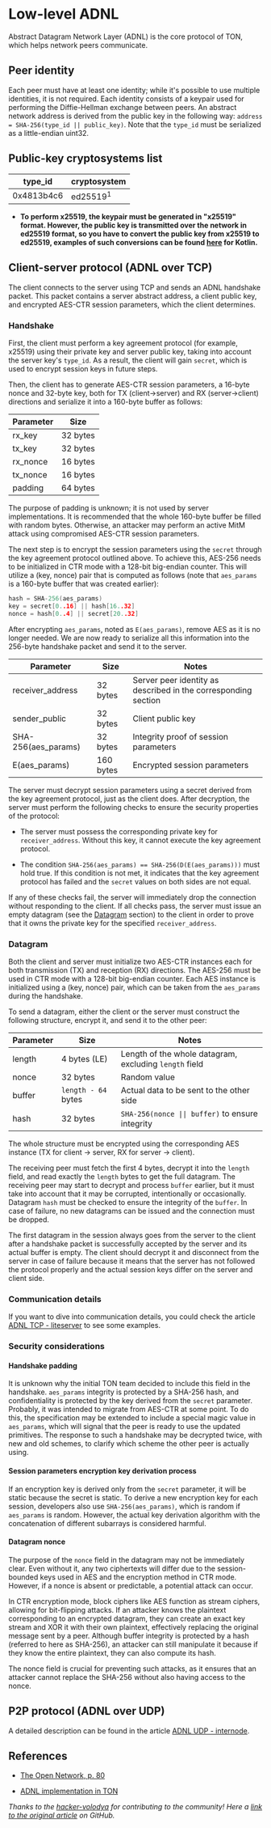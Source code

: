# Low-level ADNL

Abstract Datagram Network Layer (ADNL) is the core protocol of TON, which helps network peers communicate.

## Peer identity

Each peer must have at least one identity; while it's possible to use multiple identities, it is not required. Each identity consists of a keypair used for performing the Diffie-Hellman exchange between peers. An abstract network address is derived from the public key in the following way: `address = SHA-256(type_id || public_key)`. Note that the `type_id` must be serialized as a little-endian uint32.

## Public-key cryptosystems list

| type_id | cryptosystem |
|------------|---------------------|
| 0x4813b4c6 | ed25519<sup>1</sup> |

* **To perform x25519, the keypair must be generated in "x25519" format. However, the public key is transmitted over the network in ed25519 format, so you have to convert the public key from x25519 to ed25519, examples of such conversions can be found [here](https://github.com/andreypfau/curve25519-kotlin/blob/f008dbc2c0ebc3ed6ca5d3251ffb7cf48edc91e2/src/commonMain/kotlin/curve25519/MontgomeryPoint.kt#L39) for Kotlin.**

## Client-server protocol (ADNL over TCP)

The client connects to the server using TCP and sends an ADNL handshake packet. This packet contains a server abstract address, a client public key, and encrypted AES-CTR session parameters, which the client determines.

### Handshake

First, the client must perform a key agreement protocol (for example, x25519) using their private key and server public key, taking into account the server key's `type_id`. As a result, the client will gain `secret`, which is used to encrypt session keys in future steps.

Then, the client has to generate AES-CTR session parameters, a 16-byte nonce and 32-byte key, both for TX (client->server) and RX (server->client) directions and serialize it into a 160-byte buffer as follows:

| Parameter | Size |
|--------------|----------|
| rx_key | 32 bytes |
| tx_key | 32 bytes |
| rx_nonce | 16 bytes |
| tx_nonce | 16 bytes |
| padding | 64 bytes |


The purpose of padding is unknown; it is not used by server implementations. It is recommended that the whole 160-byte buffer be filled with random bytes. Otherwise, an attacker may perform an active MitM attack using compromised AES-CTR session parameters.

The next step is to encrypt the session parameters using the `secret` through the key agreement protocol outlined above. To achieve this, AES-256 needs to be initialized in CTR mode with a 128-bit big-endian counter. This will utilize a (key, nonce) pair that is computed as follows (note that `aes_params` is a 160-byte buffer that was created earlier):

```cpp
hash = SHA-256(aes_params)
key = secret[0..16] || hash[16..32]
nonce = hash[0..4] || secret[20..32]
```

After encrypting `aes_params`, noted as `E(aes_params)`, remove AES as it is no longer needed. We are now ready to serialize all this information into the 256-byte handshake packet and send it to the server.

| Parameter | Size | Notes |
|---------------------|-----------|------------------------------------------------------------|
| receiver_address | 32 bytes | Server peer identity as described in the corresponding section |
| sender_public | 32 bytes | Client public key |
| SHA-256(aes_params) | 32 bytes | Integrity proof of session parameters |
| E(aes_params) | 160 bytes | Encrypted session parameters |

The server must decrypt session parameters using a secret derived from the key agreement protocol, just as the client does. After decryption, the server must perform the following checks to ensure the security properties of the protocol:

- The server must possess the corresponding private key for `receiver_address`. Without this key, it cannot execute the key agreement protocol.

- The condition `SHA-256(aes_params) == SHA-256(D(E(aes_params)))` must hold true. If this condition is not met, it indicates that the key agreement protocol has failed and the `secret` values on both sides are not equal.

If any of these checks fail, the server will immediately drop the connection without responding to the client. If all checks pass, the server must issue an empty datagram (see the [Datagram](#datagram) section) to the client in order to prove that it owns the private key for the specified `receiver_address`.

### Datagram

Both the client and server must initialize two AES-CTR instances each for both transmission (TX) and reception (RX) directions. The AES-256 must be used in CTR mode with a 128-bit big-endian counter. Each AES instance is initialized using a (key, nonce) pair, which can be taken from the `aes_params` during the handshake.

To send a datagram, either the client or the server must construct the following structure, encrypt it, and send it to the other peer:

| Parameter | Size | Notes |
|-----------|----------------------|------------------------------------------------------------|
| length | 4 bytes (LE) | Length of the whole datagram, excluding `length` field |
| nonce | 32 bytes | Random value |
| buffer | `length - 64` bytes | Actual data to be sent to the other side |
| hash | 32 bytes | `SHA-256(nonce \|\| buffer)` to ensure integrity |

The whole structure must be encrypted using the corresponding AES instance (TX for client -> server, RX for server -> client).

The receiving peer must fetch the first 4 bytes, decrypt it into the `length` field, and read exactly the `length` bytes to get the full datagram. The receiving peer may start to decrypt and process `buffer` earlier, but it must take into account that it may be corrupted, intentionally or occasionally. Datagram `hash` must be checked to ensure the integrity of the `buffer`. In case of failure, no new datagrams can be issued and the connection must be dropped.

The first datagram in the session always goes from the server to the client after a handshake packet is successfully accepted by the server and its actual buffer is empty. The client should decrypt it and disconnect from the server in case of failure because it means that the server has not followed the protocol properly and the actual session keys differ on the server and client side.

### Communication details

If you want to dive into communication details, you could check the article [ADNL TCP - liteserver](/v3/documentation/network/protocols/adnl/adnl-tcp) to see some examples.

### Security considerations

#### Handshake padding

It is unknown why the initial TON team decided to include this field in the handshake. `aes_params` integrity is protected by a SHA-256 hash, and confidentiality is protected by the key derived from the `secret` parameter. Probably, it was intended to migrate from AES-CTR at some point. To do this, the specification may be extended to include a special magic value in `aes_params`, which will signal that the peer is ready to use the updated primitives. The response to such a handshake may be decrypted twice, with new and old schemes, to clarify which scheme the other peer is actually using.

#### Session parameters encryption key derivation process

If an encryption key is derived only from the `secret` parameter, it will be static because the secret is static. To derive a new encryption key for each session, developers also use `SHA-256(aes_params)`, which is random if `aes_params` is random. However, the actual key derivation algorithm with the concatenation of different subarrays is considered harmful.

#### Datagram nonce

The purpose of the `nonce` field in the datagram may not be immediately clear. Even without it, any two ciphertexts will differ due to the session-bounded keys used in AES and the encryption method in CTR mode. However, if a nonce is absent or predictable, a potential attack can occur. 

In CTR encryption mode, block ciphers like AES function as stream ciphers, allowing for bit-flipping attacks. If an attacker knows the plaintext corresponding to an encrypted datagram, they can create an exact key stream and XOR it with their own plaintext, effectively replacing the original message sent by a peer. Although buffer integrity is protected by a hash (referred to here as SHA-256), an attacker can still manipulate it because if they know the entire plaintext, they can also compute its hash. 

The nonce field is crucial for preventing such attacks, as it ensures that an attacker cannot replace the SHA-256 without also having access to the nonce.

## P2P protocol (ADNL over UDP)

A detailed description can be found in the article [ADNL UDP - internode](/v3/documentation/network/protocols/adnl/adnl-udp).

## References

- [The Open Network, p. 80](https://ton.org/whitepaper.pdf#80)

- [ADNL implementation in TON](https://github.com/ton-blockchain/ton/tree/master/adnl)

_Thanks to the [hacker-volodya](https://github.com/hacker-volodya) for contributing to the community!_
_Here a [link to the original article](https://github.com/tonstack/ton-docs/tree/main/ADNL) on GitHub._